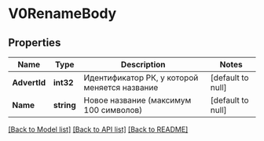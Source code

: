 # V0RenameBody

## Properties
Name | Type | Description | Notes
------------ | ------------- | ------------- | -------------
**AdvertId** | **int32** | Идентификатор РК, у которой меняется название | [default to null]
**Name** | **string** | Новое название (максимум 100 символов) | [default to null]

[[Back to Model list]](../README.md#documentation-for-models) [[Back to API list]](../README.md#documentation-for-api-endpoints) [[Back to README]](../README.md)

